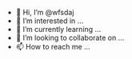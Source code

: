 - 👋 Hi, I’m @wfsdaj
- 👀 I’m interested in ...
- 🌱 I’m currently learning ...
- 💞️ I’m looking to collaborate on ...
- 📫 How to reach me ...

<!---
wfsdaj/wfsdaj is a ✨ special ✨ repository because its `README.md` (this file) appears on your GitHub profile.
You can click the Preview link to take a look at your changes.
--->
